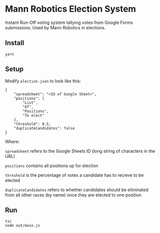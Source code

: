 # Mann Robotics Election System

Instant Run-Off voting system tallying votes from Google Forms submissions. Used by Mann Robotics in elections.

## Install

    yarn

## Setup

Modify `election.json` to look like this:

    {
        "spreadsheet": "<ID of Google Sheet>",
        "positions": [
            "List",
            "Of",
            "Positions",
            "To elect"
        ],
        "threshold": 0.5,
        "duplicateCandidates": false
    }

Where:

`spreadsheet` refers to the Google Sheets ID (long string of characters in the URL)

`positions` contains all positions up for election

`threshold` is the percentage of votes a candidate has to recieve to be elected

`duplicateCandidates` refers to whether candidates should be eliminated from all other races (by name) once they are elected to one position

## Run

    tsc
    node out/main.js
